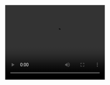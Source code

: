 <video width="320" height="240" controls>
  <source src="your-video.mp4" type="video/mp4">
  Your browser does not support the video tag.
</video>
